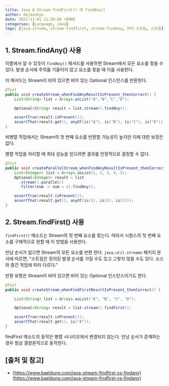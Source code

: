 ```yaml
---
title: Java 8 Stream findFirst() 대 findAny()
author: dejavuhyo
date: 2023-11-01 21:20:00 +0900
categories: [Language, Java]
tags: [java-stream, stream-findfirst, stream-findany, 자바-스트림, 스트림]
---
```


## 1. Stream.findAny() 사용
이름에서 알 수 있듯이 `findAny()` 메서드를 사용하면 Stream에서 모든 요소를 ​​찾을 수 있다. 발생 순서에 주의를 기울이지 않고 요소를 찾을 때 이를 사용한다.

이 메서드는 Stream이 비어 있으면 비어 있는 Optional 인스턴스를 반환한다.

```java
@Test
public void createStream_whenFindAnyResultIsPresent_thenCorrect() {
    List<String> list = Arrays.asList("A","B","C","D");

    Optional<String> result = list.stream().findAny();

    assertTrue(result.isPresent());
    assertThat(result.get(), anyOf(is("A"), is("B"), is("C"), is("D")));
}
```

비병렬 작업에서는 Stream의 첫 번째 요소를 반환할 가능성이 높지만 이에 대한 보장은 없다.

병렬 작업을 처리할 때 최대 성능을 얻으려면 결과를 안정적으로 결정할 수 없다.

```java
@Test
public void createParallelStream_whenFindAnyResultIsPresent_thenCorrect()() {
    List<Integer> list = Arrays.asList(1, 2, 3, 4, 5);
    Optional<Integer> result = list
      .stream().parallel()
      .filter(num -> num < 4).findAny();

    assertTrue(result.isPresent());
    assertThat(result.get(), anyOf(is(1), is(2), is(3)));
}
```

## 2. Stream.findFirst() 사용
`findFirst()` 메소드는 Stream의 첫 번째 요소를 찾는다. 따라서 시퀀스의 첫 번째 요소를 구체적으로 원할 때 이 방법을 사용한다.

만남 순서가 없으면 Stream의 모든 요소를 ​​반환 한다. `java.util.streams` 패키지 문서에 따르면, "스트림은 정의된 발생 순서를 가질 수도 있고 그렇지 않을 수도 있다. 소스와 중간 작업에 따라 다르다."

반환 유형은 Stream이 비어 있으면 비어 있는 Optional 인스턴스이기도 한다.

```java
@Test
public void createStream_whenFindFirstResultIsPresent_thenCorrect() {

    List<String> list = Arrays.asList("A", "B", "C", "D");

    Optional<String> result = list.stream().findFirst();

    assertTrue(result.isPresent());
    assertThat(result.get(), is("A"));
}
```

findFirst 메소드의 동작은 병렬 시나리오에서 변경되지 않는다. 만남 순서가 존재하는 경우 항상 결정론적으로 동작한다.

## [출처 및 참고]
* [https://www.baeldung.com/java-stream-findfirst-vs-findany](https://www.baeldung.com/java-stream-findfirst-vs-findany)
